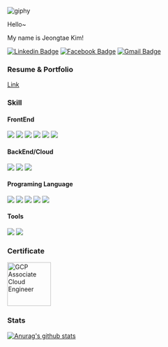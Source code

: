 ![giphy](https://user-images.githubusercontent.com/35194820/214567480-0b55f08b-d909-41fa-af63-0dcb6f1bd443.gif)

Hello~ 

My name is Jeongtae Kim!

[![Linkedin Badge](https://img.shields.io/badge/-Linkedin-343422.svg?logo=linkedin&style=for-the-badge&link=https://www.linkedin.com/in/%EC%A0%95%ED%83%9C-%EA%B9%80-679975155/)](https://www.linkedin.com/in/%EC%A0%95%ED%83%9C-%EA%B9%80-679975155/) 
[![Facebook Badge](https://img.shields.io/badge/-Facebook-343422.svg?logo=facebook&style=for-the-badge&link=https://www.facebook.com/profile.php?id=100002180550466)](https://www.facebook.com/profile.php?id=100002180550466) 
[![Gmail Badge](https://img.shields.io/badge/-Gmail-343422.svg?logo=gmail&style=for-the-badge&link=mailto:rlawjdxo88@gmail.com)](mailto:rlawjdxo88@gmail.com)

### Resume & Portfolio

[Link](https://origogi.github.io/FE-Portfolio/)


### Skill

#### FrontEnd

<img src="https://img.shields.io/badge/-Android-343422.svg?logo=android&style=for-the-badge"> <img src="https://img.shields.io/badge/-Flutter-343422.svg?logo=flutter&style=for-the-badge"> <img src="https://img.shields.io/badge/React-343422.svg?logo=react&style=for-the-badge"> <img src="https://img.shields.io/badge/-Android Compose-343422.svg?logo=jetpackcompose&style=for-the-badge"> <img src="https://img.shields.io/badge/CSS-343422.svg?logo=css3&style=for-the-badge"> <img src="https://img.shields.io/badge/HTML-343422.svg?logo=html5&style=for-the-badge">

#### BackEnd/Cloud

 <img src="https://img.shields.io/badge/-Firebase-343422.svg?logo=firebase&style=for-the-badge"> <img src="https://img.shields.io/badge/-GCP-343422.svg?logo=googlecloud&style=for-the-badge"> <img src="https://img.shields.io/badge/-AWS Amplify-343422.svg?logo=awsamplify&style=for-the-badge">

#### Programing Language

<img src="https://img.shields.io/badge/-Kotlin-343422.svg?logo=kotlin&style=for-the-badge"> <img src="https://img.shields.io/badge/-Java-343422.svg?logo=java&style=for-the-badge"> <img src="https://img.shields.io/badge/-Dart-343422.svg?logo=dart&style=for-the-badge"> <img src="https://img.shields.io/badge/-C++-343422.svg?logo=c%2B%2B&style=for-the-badge"> <img src="https://img.shields.io/badge/JavaScript-343422.svg?logo=javascript&style=for-the-badge">

#### Tools

<img src="https://img.shields.io/badge/-Visual Studio Code-343422.svg?logo=visual-studio-code&style=for-the-badge"> <img src="https://img.shields.io/badge/-Android Studio-343422.svg?logo=android-studio&style=for-the-badge">

### Certificate

<a href="https://www.credential.net/c82e7bc3-8fd7-4f24-b456-137ec7fa339d?key=8895a20951b2ed83ea5fa80ff72fd381630e2bf068e2181e592a4c78e550228a">
<img src="https://user-images.githubusercontent.com/35194820/212816850-a109a702-7d24-45fd-8753-2676a3c3d487.png" alt="GCP Associate Cloud Engineer" width="100">
</a>

### Stats

[![Anurag's github stats](https://github-readme-stats.vercel.app/api?username=Origogi&show_icons=true)](https://github.com/anuraghazra/github-readme-stats)


